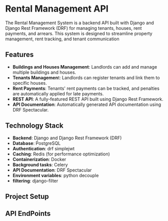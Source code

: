 # Rental Management API
The Rental Management System is a backend API built with Django and Django Rest Framework (DRF) for managing tenants, houses, rent payments, and arrears. This system is designed to streamline property management, rent tracking, and tenant communication

## Features
- **Buildings and Houses Management**: Landlords can add and manage multiple buildings and houses.
- **Tenants Managemen**t: Landlords can register tenants and link them to specific houses.
- **Rent Payments**: Tenants' rent payments can be tracked, and penalties are automatically applied for late payments.
- **REST API**: A fully-featured REST API built using Django Rest Framework.
- **API Documentation**: Automatically generated API documentation using DRF Spectacular.

## Technology Stack
- **Backend**: Django and Django Rest Framework (DRF)
- **Database**: PostgreSQL
- **Authentication**: drf simplejwt
- **Caching**: Redis (for performance optimization)
- **Containerization**: Docker
- **Background tasks**: Celery
- **API Documentation**: DRF Spectacular
- **Environment variables**: python decouple
- **filtering**: django-filter

## Project Setup

## API EndPoints
